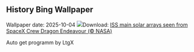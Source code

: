 ## History Bing Wallpaper
Wallpaper date: 2025-10-04
![](https://www.bing.com/th?id=OHR.DragonEndeavour_EN-GB3820575849_UHD.jpg&w=1000)Download: [ISS main solar arrays seen from SpaceX Crew Dragon Endeavour (© NASA)](https://www.bing.com/th?id=OHR.DragonEndeavour_EN-GB3820575849_UHD.jpg)

Auto get programm by LtgX
